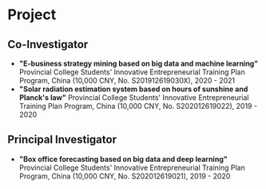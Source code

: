 # Project

## Co-Investigator

* **"E-business strategy mining based on big data and machine learning"**
  Provincial College Students' Innovative Entrepreneurial Training Plan Program, China
  (10,000 CNY, No. S201912619030X), 2020 - 2021
* **"Solar radiation estimation system based on hours of sunshine and Planck's law"**
  Provincial College Students' Innovative Entrepreneurial Training Plan Program, China
  (10,000 CNY, No. S202012619022), 2019 - 2020

## Principal Investigator

* **"Box office forecasting based on big data and deep learning"**
  Provincial College Students' Innovative Entrepreneurial Training Plan Program, China
  (10,000 CNY, No. S202012619021), 2019 - 2020
